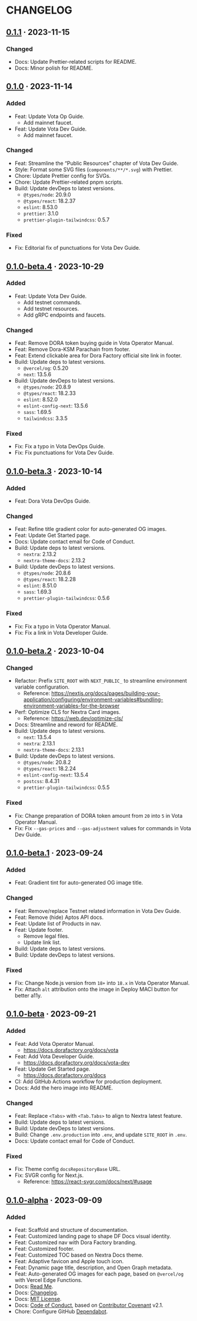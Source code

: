 # CHANGELOG

## [0.1.1][0.1.1] · 2023-11-15

### Changed

- Docs: Update Prettier-related scripts for README.
- Docs: Minor polish for README.

## [0.1.0][0.1.0] · 2023-11-14

### Added

- Feat: Update Vota Op Guide.
  - Add mainnet faucet.
- Feat: Update Vota Dev Guide.
  - Add mainnet faucet.

### Changed

- Feat: Streamline the “Public Resources” chapter of Vota Dev Guide.
- Style: Format some SVG files (`components/**/*.svg`) with Prettier.
- Chore: Update Prettier config for SVGs.
- Chore: Update Prettier-related pnpm scripts.
- Build: Update devDeps to latest versions.
  - `@types/node`: 20.9.0
  - `@types/react`: 18.2.37
  - `eslint`: 8.53.0
  - `prettier`: 3.1.0
  - `prettier-plugin-tailwindcss`: 0.5.7

### Fixed

- Fix: Editorial fix of punctuations for Vota Dev Guide.

## [0.1.0-beta.4][0.1.0-beta.4] · 2023-10-29

### Added

- Feat: Update Vota Dev Guide.
  - Add testnet commands.
  - Add testnet resources.
  - Add gRPC endpoints and faucets.

### Changed

- Feat: Remove DORA token buying guide in Vota Operator Manual.
- Feat: Remove Dora-KSM Parachain from footer.
- Feat: Extend clickable area for Dora Factory official site link in footer.
- Build: Update deps to latest versions.
  - `@vercel/og`: 0.5.20
  - `next`: 13.5.6
- Build: Update devDeps to latest versions.
  - `@types/node`: 20.8.9
  - `@types/react`: 18.2.33
  - `eslint`: 8.52.0
  - `eslint-config-next`: 13.5.6
  - `sass`: 1.69.5
  - `tailwindcss`: 3.3.5

### Fixed

- Fix: Fix a typo in Vota DevOps Guide.
- Fix: Fix punctuations for Vota Dev Guide.

## [0.1.0-beta.3][0.1.0-beta.3] · 2023-10-14

### Added

- Feat: Dora Vota DevOps Guide.

### Changed

- Feat: Refine title gradient color for auto-generated OG images.
- Feat: Update Get Started page.
- Docs: Update contact email for Code of Conduct.
- Build: Update deps to latest versions.
  - `nextra`: 2.13.2
  - `nextra-theme-docs`: 2.13.2
- Build: Update devDeps to latest versions.
  - `@types/node`: 20.8.6
  - `@types/react`: 18.2.28
  - `eslint`: 8.51.0
  - `sass`: 1.69.3
  - `prettier-plugin-tailwindcss`: 0.5.6

### Fixed

- Fix: Fix a typo in Vota Operator Manual.
- Fix: Fix a link in Vota Developer Guide.

## [0.1.0-beta.2][0.1.0-beta.2] · 2023-10-04

### Changed

- Refactor: Prefix `SITE_ROOT` with `NEXT_PUBLIC_` to streamline environment variable configuration.
  - Reference: https://nextjs.org/docs/pages/building-your-application/configuring/environment-variables#bundling-environment-variables-for-the-browser
- Perf: Optimize CLS for Nextra Card images.
  - Reference: https://web.dev/optimize-cls/
- Docs: Streamline and reword for README.
- Build: Update deps to latest versions.
  - `next`: 13.5.4
  - `nextra`: 2.13.1
  - `nextra-theme-docs`: 2.13.1
- Build: Update devDeps to latest versions.
  - `@types/node`: 20.8.2
  - `@types/react`: 18.2.24
  - `eslint-config-next`: 13.5.4
  - `postcss`: 8.4.31
  - `prettier-plugin-tailwindcss`: 0.5.5

### Fixed

- Fix: Change preparation of DORA token amount from `20` into `5` in Vota Operator Manual.
- Fix: Fix `--gas-prices` and `--gas-adjustment` values for commands in Vota Dev Guide.

## [0.1.0-beta.1][0.1.0-beta.1] · 2023-09-24

### Added

- Feat: Gradient tint for auto-generated OG image title.

### Changed

- Feat: Remove/replace Testnet related information in Vota Dev Guide.
- Feat: Remove (hide) Aptos API docs.
- Feat: Update list of Products in nav.
- Feat: Update footer.
  - Remove legal files.
  - Update link list.
- Build: Update deps to latest versions.
- Build: Update devDeps to latest versions.

### Fixed

- Fix: Change Node.js version from `18+` into `18.x` in Vota Operator Manual.
- Fix: Attach `alt` attribution onto the image in Deploy MACI button for better a11y.

## [0.1.0-beta][0.1.0-beta] · 2023-09-21

### Added

- Feat: Add Vota Operator Manual.
  - https://docs.dorafactory.org/docs/vota
- Feat: Add Vota Developer Guide.
  - https://docs.dorafactory.org/docs/vota-dev
- Feat: Update Get Started page.
  - https://docs.dorafactory.org/docs
- CI: Add GitHub Actions workflow for production deployment.
- Docs: Add the hero image into README.

### Changed

- Feat: Replace `<Tabs>` with `<Tab.Tabs>` to align to Nextra latest feature.
- Build: Update deps to latest versions.
- Build: Update devDeps to latest versions.
- Build: Change `.env.production` into `.env`, and update `SITE_ROOT` in `.env`.
- Docs: Update contact email for Code of Conduct.

### Fixed

- Fix: Theme config `docsRepositoryBase` URL.
- Fix: SVGR config for Next.js.
  - Reference: https://react-svgr.com/docs/next/#usage

## [0.1.0-alpha][0.1.0-alpha] · 2023-09-09

### Added

- Feat: Scaffold and structure of documentation.
- Feat: Customized landing page to shape DF Docs visual identity.
- Feat: Customized nav with Dora Factory branding.
- Feat: Customized footer.
- Feat: Customized TOC based on Nextra Docs theme.
- Feat: Adaptive favicon and Apple touch icon.
- Feat: Dynamic page title, description, and Open Graph metadata.
- Feat: Auto-generated OG images for each page, based on `@vercel/og` with Vercel Edge Functions.
- Docs: [Read Me](README.md).
- Docs: [Changelog](CHANGELOG.md).
- Docs: [MIT License](LICENSE).
- Docs: [Code of Conduct](CODE_OF_CONDUCT.md), based on [Contributor Covenant](https://www.contributor-covenant.org) v2.1.
- Chore: Configure GitHub [Dependabot](.github/dependabot.yml).

[0.1.1]: https://github.com/DoraFactory/df-docs/compare/0.1.0...0.1.1
[0.1.0]: https://github.com/DoraFactory/df-docs/compare/0.1.0-beta.4...0.1.0
[0.1.0-beta.4]: https://github.com/DoraFactory/df-docs/compare/0.1.0-beta.3...0.1.0-beta.4
[0.1.0-beta.3]: https://github.com/DoraFactory/df-docs/compare/0.1.0-beta.2...0.1.0-beta.3
[0.1.0-beta.2]: https://github.com/DoraFactory/df-docs/compare/0.1.0-beta.1...0.1.0-beta.2
[0.1.0-beta.1]: https://github.com/DoraFactory/df-docs/compare/0.1.0-beta...0.1.0-beta.1
[0.1.0-beta]: https://github.com/DoraFactory/df-docs/compare/0.1.0-alpha...0.1.0-beta
[0.1.0-alpha]: https://github.com/DoraFactory/df-docs/compare/eacf593...0.1.0-alpha
